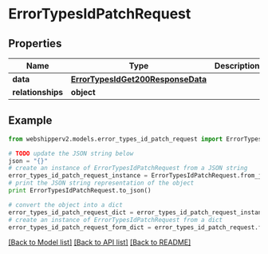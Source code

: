 # ErrorTypesIdPatchRequest


## Properties
Name | Type | Description | Notes
------------ | ------------- | ------------- | -------------
**data** | [**ErrorTypesIdGet200ResponseData**](ErrorTypesIdGet200ResponseData.md) |  | [optional] 
**relationships** | **object** |  | [optional] 

## Example

```python
from webshipperv2.models.error_types_id_patch_request import ErrorTypesIdPatchRequest

# TODO update the JSON string below
json = "{}"
# create an instance of ErrorTypesIdPatchRequest from a JSON string
error_types_id_patch_request_instance = ErrorTypesIdPatchRequest.from_json(json)
# print the JSON string representation of the object
print ErrorTypesIdPatchRequest.to_json()

# convert the object into a dict
error_types_id_patch_request_dict = error_types_id_patch_request_instance.to_dict()
# create an instance of ErrorTypesIdPatchRequest from a dict
error_types_id_patch_request_form_dict = error_types_id_patch_request.from_dict(error_types_id_patch_request_dict)
```
[[Back to Model list]](../README.md#documentation-for-models) [[Back to API list]](../README.md#documentation-for-api-endpoints) [[Back to README]](../README.md)


